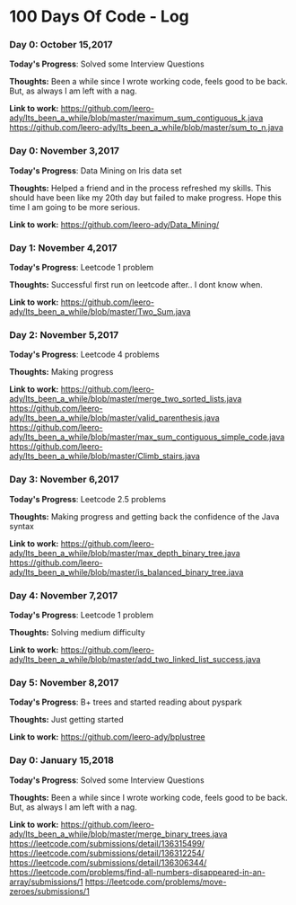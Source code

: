 # 100 Days Of Code - Log

### Day 0: October 15,2017 

**Today's Progress**: Solved some Interview Questions

**Thoughts:** Been a while since I wrote working code, feels good to be back. But, as always I am left with a nag.

**Link to work:** https://github.com/leero-ady/Its_been_a_while/blob/master/maximum_sum_contiguous_k.java
                   https://github.com/leero-ady/Its_been_a_while/blob/master/sum_to_n.java
                   

### Day 0: November 3,2017 

**Today's Progress**: Data Mining on Iris data set 

**Thoughts:** Helped a friend and in the process refreshed my skills. This should have been like my 20th day but failed to make progress. Hope this time I am going to be more serious. 

**Link to work:** https://github.com/leero-ady/Data_Mining/

### Day 1: November 4,2017 

**Today's Progress**: Leetcode 1 problem

**Thoughts:**  Successful first run on leetcode after.. I dont know when. 

**Link to work:** https://github.com/leero-ady/Its_been_a_while/blob/master/Two_Sum.java

### Day 2: November 5,2017 

**Today's Progress**: Leetcode 4 problems

**Thoughts:**  Making progress

**Link to work:** https://github.com/leero-ady/Its_been_a_while/blob/master/merge_two_sorted_lists.java
                  https://github.com/leero-ady/Its_been_a_while/blob/master/valid_parenthesis.java
                  https://github.com/leero-ady/Its_been_a_while/blob/master/max_sum_contiguous_simple_code.java
                  https://github.com/leero-ady/Its_been_a_while/blob/master/Climb_stairs.java
                  
### Day 3: November 6,2017 

**Today's Progress**: Leetcode 2.5 problems

**Thoughts:**  Making progress and getting back the confidence of the Java syntax

**Link to work:** https://github.com/leero-ady/Its_been_a_while/blob/master/max_depth_binary_tree.java
                  https://github.com/leero-ady/Its_been_a_while/blob/master/is_balanced_binary_tree.java
                  
### Day 4: November 7,2017 

**Today's Progress**: Leetcode 1 problem

**Thoughts:**  Solving medium difficulty

**Link to work:** https://github.com/leero-ady/Its_been_a_while/blob/master/add_two_linked_list_success.java

### Day 5: November 8,2017 

**Today's Progress**: B+ trees and started reading about pyspark

**Thoughts:**  Just getting started

**Link to work:** https://github.com/leero-ady/bplustree
                                   

### Day 0: January 15,2018 

**Today's Progress**: Solved some Interview Questions

**Thoughts:** Been a while since I wrote working code, feels good to be back. But, as always I am left with a nag.

**Link to work:** https://github.com/leero-ady/Its_been_a_while/blob/master/merge_binary_trees.java
                  https://leetcode.com/submissions/detail/136315499/
                  https://leetcode.com/submissions/detail/136312254/
                  https://leetcode.com/submissions/detail/136306344/
                  https://leetcode.com/problems/find-all-numbers-disappeared-in-an-array/submissions/1
                  https://leetcode.com/problems/move-zeroes/submissions/1                   
                  
                   
